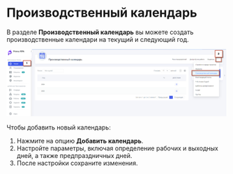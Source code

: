 # Производственный календарь

В разделе **Производственный календарь** вы можете создать производственные календари на текущий и следующий год.

![](../.gitbook/assets1/proizvodstvenj_calend.png)

Чтобы добавить новый календарь:
1. Нажмите на опцию **Добавить календарь**.
2. Настройте параметры, включая определение рабочих и выходных дней, а также предпраздничных дней.
3. После настройки сохраните изменения.
